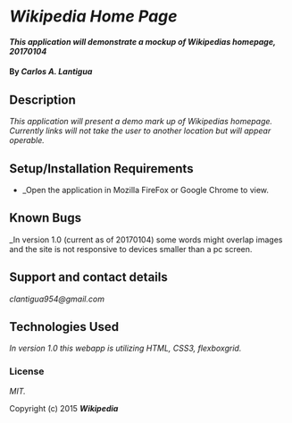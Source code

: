 # _Wikipedia Home Page_

#### _This application will demonstrate a mockup of Wikipedias homepage, 20170104_

#### By _**Carlos A. Lantigua**_

## Description

_This application will present a demo mark up of Wikipedias homepage. Currently links will not take the user to another location but will appear operable._

## Setup/Installation Requirements

* _Open the application in Mozilla FireFox or Google Chrome to view.


## Known Bugs

_In version 1.0 (current as of 20170104) some words might overlap images and the site is not responsive to devices smaller than a pc screen.

## Support and contact details

_clantigua954@gmail.com_

## Technologies Used

_In version 1.0 this webapp is utilizing HTML, CSS3, flexboxgrid._

### License

*MIT.*

Copyright (c) 2015 **_Wikipedia_**
